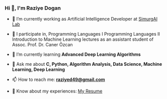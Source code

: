 ### Hi 👋, I'm Raziye Dogan

- 🔭 I’m currently working as Artificial Intelligence Developer at [SimurgAI Lab](https://www.simurgai.com/) 
      
- 🔭 I participate in,
      Programming Languages I
      Programming Languages II 
      Introduction to Machine Learning
      lectures as an assistant student of Assoc. Prof. Dr. Caner Özcan

- 🌱 I’m currently learning **Advanced Deep Learning Algorithms**
- 💬 Ask me about **C, Python, Algorithm Analysis, Data Science, Machine Learning, Deep Learning**
- 📫 How to reach me: **raziyed49@gmail.com**
- 📄 Know about my experiences: [My Resume](https://drive.google.com/file/d/19zq2hIPH87Uzy_CyqUOYDRhSfTCCzb43/view?usp=sharing)

